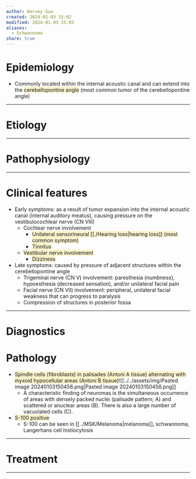 ```yaml
---
author: Harvey Guo
created: 2024-01-03 15:02
modified: 2024-01-03 15:02
aliases:
  - Schwannoma
share: true
---
```


# Epidemiology
- Commonly located within the internal acoustic canal and can extend into the <span style="background:rgba(240, 200, 0, 0.2)">cerebellopontine angle</span> (most common tumor of the cerebellopontine angle)

---
# Etiology


---
# Pathophysiology


---
# Clinical features
- Early symptoms: as a result of tumor expansion into the internal acoustic canal (internal auditory meatus), causing pressure on the vestibulocochlear nerve (CN VIII)
	- Cochlear nerve involvement
		- <span style="background:rgba(240, 200, 0, 0.2)">Unilateral sensorineural [[./Hearing loss|hearing loss]] (most common symptom)</span>
		- <span style="background:rgba(240, 200, 0, 0.2)">Tinnitus</span>
	- <span style="background:rgba(240, 200, 0, 0.2)">Vestibular nerve involvement</span>
		- <span style="background:rgba(240, 200, 0, 0.2)">Dizziness</span>
- Late symptoms: caused by pressure of adjacent structures within the cerebellopontine angle
	- Trigeminal nerve (CN V) involvement: paresthesia (numbness), hypoesthesia (decreased sensation), and/or unilateral facial pain
	- Facial nerve (CN VII) involvement: peripheral, unilateral facial weakness that can progress to paralysis 
	- Compression of structures in posterior fossa

---
# Diagnostics

# Pathology
- <span style="background:rgba(240, 200, 0, 0.2)">Spindle cells (fibroblasts) in palisades (Antoni A tissue) alternating with myxoid hypocellular areas (Antoni B tissue)</span>![[../../assets/img/Pasted image 20240103150456.png|Pasted image 20240103150456.png]]
	- A characteristic finding of neuromas is the simultaneous occurrence of areas with densely packed nuclei (palisade pattern; A) and scattered or anuclear areas (B). There is also a large number of vacuolated cells (C).
- <span style="background:rgba(240, 200, 0, 0.2)">S-100 positive</span>
	- S-100 can be seen in [[../MSK/Melanoma|melanoma]], schwannoma, Langerhans cell histiocytosis

---
# Treatment


---
